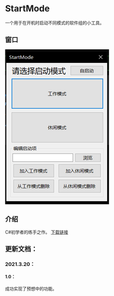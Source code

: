 # StartMode
一个用于在开机时启动不同模式的软件组的小工具。
## 窗口
![image](https://github.com/Firemountaincold/StartMode/blob/main/Image.png)
## 介绍
C#初学者的练手之作。
[下载链接]()
## 更新文档：
### 2021.3.20：
#### 1.0：
成功实现了预想中的功能。

